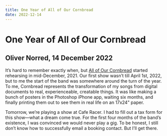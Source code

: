 ```yaml
---
title: One Year of All of Our Cornbread
date: 2022-12-14
---
```


# One Year of All of Our Cornbread

## Oliver Norred, 14 December 2022

It’s hard to remember exactly when, but [All of Our Cornbread](/music/allofourcornbread) started rehearsing in mid-December, 2021. Our first show wasn’t till April 1st, 2022, but to me the start of the band was somewhere around the turn of the year. To me, Cornbread represents the transformation of my songs from digital documents to real, experienceable, creatable things. It was like making a bunch of posters in the Photoshop iPhone app, waiting six months, and finally printing them out to see them in real life on an 17x24" paper.

Tomorrow, we’re playing a show at Cafe Racer. I had to fill out a tax form for this show&mdash;what a dream come true. For the first four months of the band’s existence, I was convinced we would never play a gig. To be honest, I still don’t know how to successfully email a booking contact. But I’ll get there.